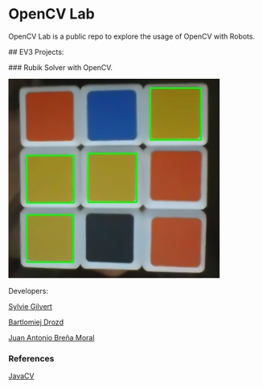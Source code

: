 # OpenCV Lab

OpenCV Lab is a public repo to explore the usage of OpenCV with Robots.

## EV3 Projects:

### Rubik Solver with OpenCV.

![ScreenShot](https://raw.githubusercontent.com/jabrena/OpenCVLab/master/rubik/docs/images/rubik.jpg)

Developers:

[Sylvie Gilvert](http://album-photos-gilbert-sylvie.com/Album2013/hobbies.php)

[Bartlomiej Drozd](https://github.com/dedraPL)

[Juan Antonio Breña Moral](http://www.juanantonio.info/)

### References

[JavaCV](https://github.com/bytedeco/javacv)

